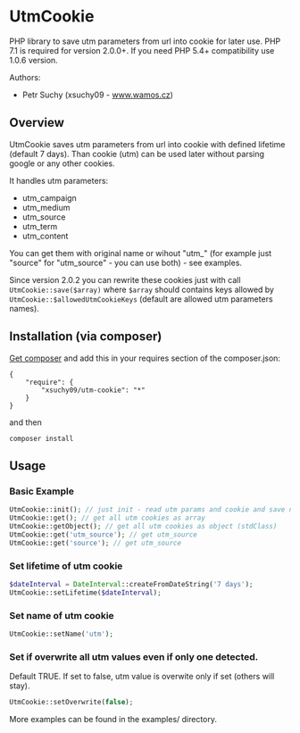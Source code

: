 # UtmCookie

PHP library to save utm parameters from url into cookie for later use.
PHP 7.1 is required for version 2.0.0+. If you need PHP 5.4+ compatibility use 1.0.6 version.

Authors:
 - Petr Suchy (xsuchy09 - www.wamos.cz)

## Overview

UtmCookie saves utm parameters from url into cookie with defined lifetime (default 7 days). Than cookie (utm) can be used later without parsing google or any other cookies.

It handles utm parameters:
- utm_campaign
- utm_medium
- utm_source
- utm_term
- utm_content

You can get them with original name or wihout "utm_" (for example just "source" for "utm_source" - you can use both) - see examples.

Since version 2.0.2 you can rewrite these cookies just with call ``UtmCookie::save($array)`` where ``$array`` should contains keys allowed by ``UtmCookie::$allowedUtmCookieKeys`` (default are allowed utm parameters names). 

## Installation (via composer)

[Get composer](http://getcomposer.org/doc/00-intro.md) and add this in your requires section of the composer.json:

```
{
    "require": {
        "xsuchy09/utm-cookie": "*"
    }
}
```

and then

```
composer install
```

## Usage

### Basic Example

```php
UtmCookie::init(); // just init - read utm params and cookie and save new values (is auto called by first call of UtmCookie::get method)
UtmCookie::get(); // get all utm cookies as array
UtmCookie::getObject(); // get all utm cookies as object (stdClass)
UtmCookie::get('utm_source'); // get utm_source
UtmCookie::get('source'); // get utm_source
```

### Set lifetime of utm cookie

```php
$dateInterval = DateInterval::createFromDateString('7 days');
UtmCookie::setLifetime($dateInterval);
```

### Set name of utm cookie

```php
UtmCookie::setName('utm');
```

### Set if overwrite all utm values even if only one detected.
Default TRUE. If set to false, utm value is overwite only if set (others will stay).

```php
UtmCookie::setOverwrite(false);
```

More examples can be found in the examples/ directory.